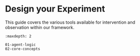 # Design your Experiment

This guide covers the various tools available for intervention and observation within our framework.

```{toctree}
:maxdepth: 2

01-agent-logic
02-core-concepts
```
